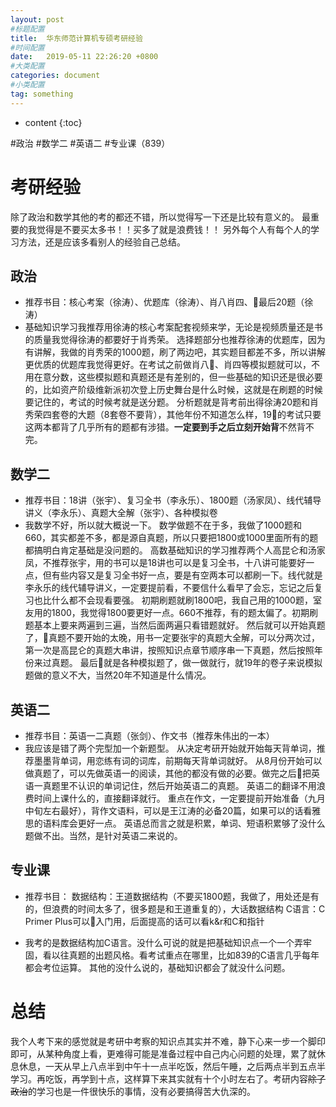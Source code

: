 ```yaml
---
layout: post
#标题配置
title:  华东师范计算机专硕考研经验
#时间配置
date:   2019-05-11 22:26:20 +0800
#大类配置
categories: document
#小类配置
tag: something
---
```


* content
{:toc}


#政治
#数学二
#英语二
#专业课（839）



# 考研经验
除了政治和数学其他的考的都还不错，所以觉得写一下还是比较有意义的。
最重要的我觉得是不要买太多书！！买多了就是浪费钱！！
另外每个人有每个人的学习方法，还是应该多看别人的经验自己总结。
## 政治
- 推荐书目：核心考案（徐涛）、优题库（徐涛）、肖八肖四、最后20题（徐涛）
- 基础知识学习我推荐用徐涛的核心考案配套视频来学，无论是视频质量还是书的质量我觉得徐涛的都要好于肖秀荣。
选择题部分也推荐徐涛的优题库，因为有讲解，我做的肖秀荣的1000题，刷了两边吧，其实题目都差不多，所以讲解更优质的优题库我觉得更好。在考试之前做肖八、肖四等模拟题就可以，不用在意分数，这些模拟题和真题还是有差别的，但一些基础的知识还是很必要的，比如资产阶级维新派初次登上历史舞台是什么时候，这就是在刷题的时候要记住的，考试的时候考就是送分题。
分析题就是背考前出得徐涛20题和肖秀荣四套卷的大题（8套卷不要背），其他年份不知道怎么样，19的考试只要这两本都背了几乎所有的题都有涉猎。**一定要到手之后立刻开始背**不然背不完。

## 数学二
- 推荐书目：18讲（张宇）、复习全书（李永乐）、1800题（汤家凤）、线代辅导讲义（李永乐）、真题大全解（张宇）、各种模拟卷
- 我数学不好，所以就大概说一下。
数学做题不在于多，我做了1000题和660，其实都差不多，都是源自真题，所以只要把1800或1000里面所有的题都搞明白肯定基础是没问题的。
高数基础知识的学习推荐两个人高昆仑和汤家凤，不推荐张宇，用的书可以是18讲也可以是复习全书，十八讲可能要好一点，但有些内容又是复习全书好一点，要是有空两本可以都刷一下。线代就是李永乐的线代辅导讲义，一定要提前看，不要信什么看早了会忘，忘记之后复习也比什么都不会现看要强。
初期刷题就刷1800吧，我自己用的1000题，室友用的1800，我觉得1800要更好一点。660不推荐，有的题太偏了。初期刷题基本上要来两遍到三遍，当然后面两遍只看错题就好。
然后就可以开始真题了，真题不要开始的太晚，用书一定要张宇的真题大全解，可以分两次过，第一次是高昆仑的真题大串讲，按照知识点章节顺序串一下真题，然后按照年份来过真题。
最后就是各种模拟题了，做一做就行，就19年的卷子来说模拟题做的意义不大，当然20年不知道是什么情况。

## 英语二
- 推荐书目：英语一二真题（张剑）、作文书（推荐朱伟出的一本）
- 我应该是错了两个完型加一个新题型。
从决定考研开始就开始每天背单词，推荐墨墨背单词，用恋练有词的词库，前期每天背单词就好。
从8月份开始可以做真题了，可以先做英语一的阅读，其他的都没有做的必要。做完之后把英语一真题里不认识的单词记住，然后开始英语二的真题。
英语二的翻译不用浪费时间上课什么的，直接翻译就行。
重点在作文，一定要提前开始准备（九月中旬左右最好），背作文语料，可以是王江涛的必备20篇，如果可以的话看雅思的语料库会更好一点。
英语总而言之就是积累，单词、短语积累够了没什么题做不出。当然，是针对英语二来说的。

## 专业课
- 推荐书目：
数据结构：王道数据结构（不要买1800题，我做了，用处还是有的，但浪费的时间太多了，很多题是和王道重复的），大话数据结构
C语言：C Primer Plus可以入门用，后面提高的话可以看k&r和C和指针

- 我考的是数据结构加C语言。没什么可说的就是把基础知识点一个一个弄牢固，看以往真题的出题风格。看考试重点在哪里，比如839的C语言几乎每年都会考位运算。
其他的没什么说的，基础知识都会了就没什么问题。

# 总结
我个人考下来的感觉就是考研中考察的知识点其实并不难，静下心来一步一个脚印即可，从某种角度上看，更难得可能是准备过程中自己内心问题的处理，累了就休息休息，一天从早上八点半到中午十一点半吃饭，然后午睡，之后两点半到五点半学习。再吃饭，再学到十点，这样算下来其实就有十个小时左右了。考研内容~~除了政治~~的学习也是一件很快乐的事情，没有必要搞得苦大仇深的。
